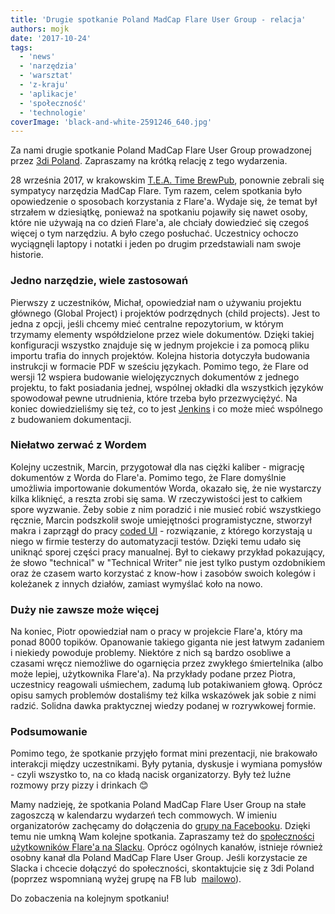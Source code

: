 ```yaml
---
title: 'Drugie spotkanie Poland MadCap Flare User Group - relacja'
authors: mojk
date: '2017-10-24'
tags:
  - 'news'
  - 'narzędzia'
  - 'warsztat'
  - 'z-kraju'
  - 'aplikacje'
  - 'społeczność'
  - 'technologie'
coverImage: 'black-and-white-2591246_640.jpg'
---
```


Za nami drugie spotkanie Poland MadCap Flare User Group prowadzonej
przez [3di Poland](http://3di.com.pl/). Zapraszamy na krótką relację z tego
wydarzenia.

<!--truncate-->

28 września 2017, w
krakowskim [T.E.A. Time BrewPub](http://www.teatimebrewpub.pl/), ponownie
zebrali się sympatycy narzędzia MadCap Flare. Tym razem, celem spotkania było
opowiedzenie o sposobach korzystania z Flare'a. Wydaje się, że temat był
strzałem w dziesiątkę, ponieważ na spotkaniu pojawiły się nawet osoby, które nie
używają na co dzień Flare'a, ale chciały dowiedzieć się czegoś więcej o tym
narzędziu. A było czego posłuchać. Uczestnicy ochoczo wyciągnęli laptopy i
notatki i jeden po drugim przedstawiali nam swoje historie.

### Jedno narzędzie, wiele zastosowań

Pierwszy z uczestników, Michał, opowiedział nam o używaniu projektu głównego
(Global Project) i projektów podrzędnych (child projects). Jest to jedna z
opcji, jeśli chcemy mieć centralne repozytorium, w którym trzymamy elementy
współdzielone przez wiele dokumentów. Dzięki takiej konfiguracji wszystko
znajduje się w jednym projekcie i za pomocą pliku importu trafia do innych
projektów. Kolejna historia dotyczyła budowania instrukcji w formacie PDF w
sześciu językach. Pomimo tego, że Flare od wersji 12 wspiera budowanie
wielojęzycznych dokumentów z jednego projektu, to fakt posiadania jednej,
wspólnej okładki dla wszystkich języków spowodował pewne utrudnienia, które
trzeba było przezwyciężyć. Na koniec dowiedzieliśmy się też, co to jest
[Jenkins](https://jenkins.io/) i co może mieć wspólnego z budowaniem
dokumentacji.

### Niełatwo zerwać z Wordem

Kolejny uczestnik, Marcin, przygotował dla nas ciężki kaliber - migrację
dokumentów z Worda do Flare'a. Pomimo tego, że Flare domyślnie umożliwia
importowanie dokumentów Worda, okazało się, że nie wystarczy kilka kliknięć, a
reszta zrobi się sama. W rzeczywistości jest to całkiem spore wyzwanie. Żeby
sobie z nim poradzić i nie musieć robić wszystkiego ręcznie, Marcin podszkolił
swoje umiejętności programistyczne, stworzył makra i zaprzągł do pracy
[coded UI](https://docs.microsoft.com/en-us/visualstudio/test/use-ui-automation-to-test-your-code) -
rozwiązanie, z którego korzystają u niego w firmie testerzy do automatyzacji
testów. Dzięki temu udało się uniknąć sporej części pracy manualnej. Był to
ciekawy przykład pokazujący, że słowo "technical" w "Technical Writer" nie jest
tylko pustym ozdobnikiem oraz że czasem warto korzystać z know-how i zasobów
swoich kolegów i koleżanek z innych działów, zamiast wymyślać koło na nowo.

### Duży nie zawsze może więcej

Na koniec, Piotr opowiedział nam o pracy w projekcie Flare'a, który ma ponad
8000 topików. Opanowanie takiego giganta nie jest łatwym zadaniem i niekiedy
powoduje problemy. Niektóre z nich są bardzo osobliwe a czasami wręcz niemożliwe
do ogarnięcia przez zwykłego śmiertelnika (albo może lepiej, użytkownika
Flare'a). Na przykłady podane przez Piotra, uczestnicy reagowali uśmiechem,
zadumą lub potakiwaniem głową. Oprócz opisu samych problemów dostaliśmy też
kilka wskazówek jak sobie z nimi radzić. Solidna dawka praktycznej wiedzy
podanej w rozrywkowej formie.

### Podsumowanie

Pomimo tego, że spotkanie przyjęło format mini prezentacji, nie brakowało
interakcji między uczestnikami. Były pytania, dyskusje i wymiana pomysłów -
czyli wszystko to, na co kładą nacisk organizatorzy. Były też luźne rozmowy przy
pizzy i drinkach 😊

Mamy nadzieję, że spotkania Poland MadCap Flare User Group na stałe zagoszczą w
kalendarzu wydarzeń tech commowych. W imieniu organizatorów zachęcamy do
dołączenia do [grupy na Facebooku](https://web.facebook.com/groups/PLFUG/).
Dzięki temu nie umkną Wam kolejne spotkania. Zapraszamy też do
[społeczności użytkowników Flare'a na Slacku](https://forums.madcapsoftware.com/viewtopic.php?f=13&t=29380). Oprócz
ogólnych kanałów, istnieje również osobny kanał dla Poland MadCap Flare User
Group. Jeśli korzystacie ze Slacka i chcecie dołączyć do społeczności,
skontaktujcie się z 3di Poland (poprzez wspomnianą wyżej grupę na FB lub
 [mailowo](mailto:plfug@3di.com.pl)).

Do zobaczenia na kolejnym spotkaniu!
